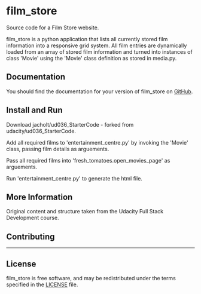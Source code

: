 # film_store
Source code for a Film Store website.

film_store is a python application that lists all currently stored film information into a responsive grid system. All film entries are dynamically loaded from an array of stored film information and turned into instances of class 'Movie' using the 'Movie' class definition as stored in media.py.

Documentation
-------------

You should find the documentation for your version of film_store on [GitHub](https://github.com/jacholt/ud036_StarterCode).


Install and Run
---------------

Download jacholt/ud036_StarterCode - forked from udacity/ud036_StarterCode.

Add all required films to 'entertainment_centre.py' by invoking the 'Movie' class, passing film details as arguements.

Pass all required films into 'fresh_tomatoes.open_movies_page' as arguements.

Run 'entertainment_centre.py' to generate the html file.


More Information
----------------

Original content and structure taken from the Udacity Full Stack Development course.


Contributing
------------

---


License
-------

film_store is free software, and may be redistributed under the terms specified in the
[LICENSE](/LICENSE) file.